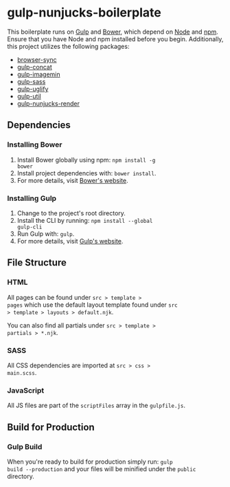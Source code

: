 # gulp-nunjucks-boilerplate
This boilerplate runs on [Gulp](http://gulpjs.com/) and [Bower](http://bower.io/), which depend on [Node](http://nodejs.org/) and [npm](http://npmjs.org/). Ensure that you have Node and npm installed before you begin. Additionally, this project utilizes the following packages:
- [browser-sync](https://github.com/BrowserSync/browser-sync)
- [gulp-concat](https://github.com/contra/gulp-concat)
- [gulp-imagemin](https://github.com/sindresorhus/gulp-imagemin)
- [gulp-sass](https://github.com/dlmanning/gulp-sass)
- [gulp-uglify](https://github.com/terinjokes/gulp-uglify)
- [gulp-util](https://github.com/gulpjs/gulp-util)
- [gulp-nunjucks-render](https://github.com/carlosl/gulp-nunjucks-render)

## Dependencies

### Installing Bower
1. Install Bower globally using npm: <code>npm install -g bower</code>
2. Install project dependencies with: <code>bower install</code>.
3. For more details, visit [Bower's website](http://bower.io/).


### Installing Gulp
1. Change to the project's root directory.
2. Install the CLI by running: <code>npm install --global gulp-cli</code>
3. Run Gulp with: <code>gulp</code>.
4. For more details, visit [Gulp's website](http://gulpjs.com/).

## File Structure

### HTML
All pages can be found under <code>src > template > pages</code> which use the default layout template found under <code>src > template > layouts > default.njk</code>.

You can also find all partials under <code>src > template > partials > *.njk</code>.

### SASS
All CSS dependencies are imported at <code>src > css > main.scss</code>.

### JavaScript
All JS files are part of the <code>scriptFiles</code> array in the <code>gulpfile.js</code>.

## Build for Production

### Gulp Build
When you're ready to build for production simply run: <code>gulp build --production</code> and your files will be minified under the <code>public</code> directory.